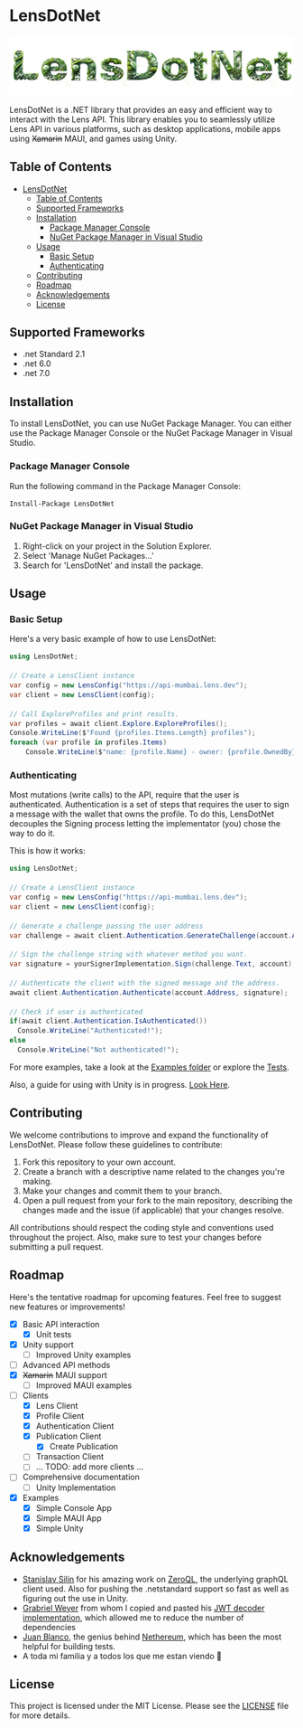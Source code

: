 # LensDotNet
![LensDotNetLogo](assets/lensdotnetlogo.png?raw=true)

LensDotNet is a .NET library that provides an easy and efficient way to interact with the Lens API. This library enables you to seamlessly utilize Lens API in various platforms, such as desktop applications, mobile apps using ~~Xamarin~~ MAUI, and games using Unity.

## Table of Contents

- [LensDotNet](#lensdotnet)
  - [Table of Contents](#table-of-contents)
  - [Supported Frameworks](#supported-frameworks)
  - [Installation](#installation)
    - [Package Manager Console](#package-manager-console)
    - [NuGet Package Manager in Visual Studio](#nuget-package-manager-in-visual-studio)
  - [Usage](#usage)
    - [Basic Setup](#basic-setup)
    - [Authenticating](#authenticating)
  - [Contributing](#contributing)
  - [Roadmap](#roadmap)
  - [Acknowledgements](#acknowledgements)
  - [License](#license)

## Supported Frameworks
- .net Standard 2.1
- .net 6.0
- .net 7.0

## Installation

To install LensDotNet, you can use NuGet Package Manager. You can either use the Package Manager Console or the NuGet Package Manager in Visual Studio.

### Package Manager Console

Run the following command in the Package Manager Console:

```
Install-Package LensDotNet
```

### NuGet Package Manager in Visual Studio

1. Right-click on your project in the Solution Explorer.
2. Select 'Manage NuGet Packages...'
3. Search for 'LensDotNet' and install the package.

## Usage

### Basic Setup
Here's a very basic example of how to use LensDotNet:

```csharp
using LensDotNet;

// Create a LensClient instance
var config = new LensConfig("https://api-mumbai.lens.dev");
var client = new LensClient(config);

// Call ExploreProfiles and print results.
var profiles = await client.Explore.ExploreProfiles();
Console.WriteLine($"Found {profiles.Items.Length} profiles");
foreach (var profile in profiles.Items)
    Console.WriteLine($"name: {profile.Name} - owner: {profile.OwnedBy} - id: {profile.Id}");

```

### Authenticating
Most mutations (write calls) to the API, require that the user is authenticated.
Authentication is a set of steps that requires the user to sign a message with the wallet that owns the profile.
To do this, LensDotNet decouples the Signing process letting the implementator (you) chose the way to do it.

This is how it works:

```csharp
using LensDotNet;

// Create a LensClient instance
var config = new LensConfig("https://api-mumbai.lens.dev");
var client = new LensClient(config);

// Generate a challenge passing the user address
var challenge = await client.Authentication.GenerateChallenge(account.Address);

// Sign the challenge string with whatever method you want.
var signature = yourSignerImplementation.Sign(challenge.Text, account);

// Authenticate the client with the signed message and the address.
await client.Authentication.Authenticate(account.Address, signature);

// Check if user is authenticated
if(await client.Authentication.IsAuthenticated())
  Console.WriteLine("Authenticated!");
else
  Console.WriteLine("Not authenticated!");

```

For more examples, take a look at the [Examples folder](https://github.com/JuanuMusic/LensDotNet/tree/main/src/Examples) or explore the [Tests](https://github.com/JuanuMusic/LensDotNet/tree/main/src/LensDotNet.Client.Tests).

Also, a guide for using with Unity is in progress. [Look Here](https://github.com/JuanuMusic/LensDotNet/tree/main/src/Examples/LensDotNet.Examples.Unity/README.md).

## Contributing

We welcome contributions to improve and expand the functionality of LensDotNet. Please follow these guidelines to contribute:

1. Fork this repository to your own account.
2. Create a branch with a descriptive name related to the changes you're making.
3. Make your changes and commit them to your branch.
4. Open a pull request from your fork to the main repository, describing the changes made and the issue (if applicable) that your changes resolve.

All contributions should respect the coding style and conventions used throughout the project. Also, make sure to test your changes before submitting a pull request.

## Roadmap

Here's the tentative roadmap for upcoming features. Feel free to suggest new features or improvements!

- [x] Basic API interaction
  - [x] Unit tests
- [x] Unity support
  - [ ] Improved Unity examples
- [ ] Advanced API methods
- [x] ~~Xamarin~~ MAUI support
  - [ ] Improved MAUI examples
- [ ] Clients
  - [x] Lens Client
  - [x] Profile Client
  - [x] Authentication Client
  - [x] Publication Client
    - [x] Create Publication
  - [ ] Transaction Client
  - [ ] ... TODO: add more clients ...
- [ ] Comprehensive documentation
  - [ ] Unity Implementation
- [x] Examples
  - [x] Simple Console App
  - [x] Simple MAUI App
  - [x] Simple Unity
## Acknowledgements

- [Stanislav Silin](https://github.com/byme8) for his amazing work on [ZeroQL](https://github.com/byme8/ZeroQL), the underlying graphQL client used. Also for pushing the .netstandard support so fast as well as figuring out the use in Unity. 
- [Grabriel Weyer](https://github.com/gabrielweyer) from whom I copied and pasted his [JWT decoder implementation](https://github.com/gabrielweyer/dotnet-decode-jwt/blob/f304f17b910e6233d1053a98bda3d8ada5e10d3e/src/dotnet-decode-jwt/JwtClaimsDecoder.cs), which allowed me to reduce the number of dependencies
- [Juan Blanco](https://github.com/juanfranblanco), the genius behind [Nethereum](https://nethereum.com/), which has been the most helpful for building tests.  
- A toda mi familia y a todos los que me estan viendo 👀

## License

This project is licensed under the MIT License. Please see the [LICENSE](LICENSE) file for more details.
